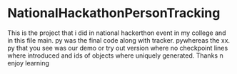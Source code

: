 # NationalHackathonPersonTracking
This is the project that i did in national hackerthon event in my college and 
in this file main. py was the final code along with tracker. pywhereas the xx. py that you see was our demo or try out version where no checkpoint lines where introduced and ids of objects where uniquely generated. 
Thanks n enjoy learning
